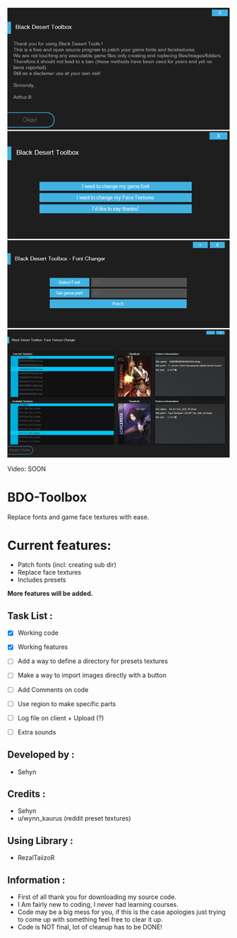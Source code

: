 


![](/Images/1.png)
![](/Images/2.png)
![](/Images/3.png)
![](/Images/4.png)

Video: SOON

# BDO-Toolbox
Replace fonts and game face textures with ease.

# Current features: 

* Patch fonts (incl: creating sub dir)
* Replace face textures
* Includes presets


**More features will be added.**

## Task List :

- [x] Working code
- [x] Working features
- [ ] Add a way to define a directory for presets textures
- [ ] Make a way to import images directly with a button
- [ ] Add Comments on code
- [ ] Use region to make specific parts
- [ ] Log file on client + Upload (?)
- [ ] Extra sounds







## Developed by :
* Sehyn

## Credits : 
* Sehyn
* u/wynn_kaurus (reddit preset textures)

## Using Library :
* RezalTaiizoR


## Information :
* First of all thank you for downloading my source code.
* I Am fairly new to coding, I never had learning courses.
* Code may be a big mess for you, if this is the case apologies just trying to come up with something feel free to clear it up.
* Code is NOT final, lot of cleanup has to be DONE!
